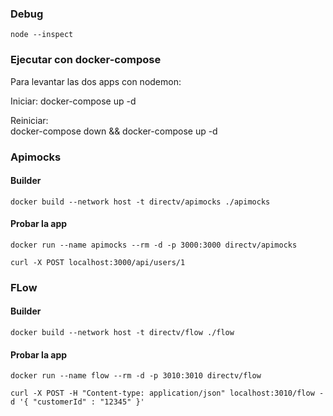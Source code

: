 ### Debug

    node --inspect

### Ejecutar con docker-compose 

Para levantar las dos apps con nodemon:

Iniciar:
    docker-compose up -d
    
Reiniciar:    
    docker-compose down && docker-compose up -d

### Apimocks

#### Builder 

    docker build --network host -t directv/apimocks ./apimocks

#### Probar la app

    docker run --name apimocks --rm -d -p 3000:3000 directv/apimocks

    curl -X POST localhost:3000/api/users/1 

    
### FLow

#### Builder 

    docker build --network host -t directv/flow ./flow
    
#### Probar la app

    docker run --name flow --rm -d -p 3010:3010 directv/flow
    
    curl -X POST -H "Content-type: application/json" localhost:3010/flow -d '{ "customerId" : "12345" }'
